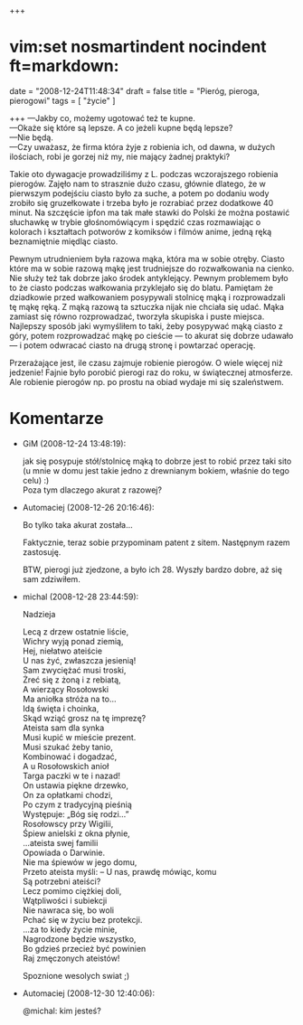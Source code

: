 +++
# vim:set nosmartindent nocindent ft=markdown:
date = "2008-12-24T11:48:34"
draft = false
title = "Pieróg, pieroga, pierogowi"
tags = [ "życie" ]

+++
—Jakby co, możemy ugotować też te kupne.  
—Okaże się które są lepsze. A co jeżeli kupne będą lepsze?  
—Nie będą.  
—Czy uważasz, że firma która żyje z robienia ich, od dawna, w dużych
ilościach, robi je gorzej niż my, nie mający żadnej praktyki?

<!--more-->

Takie oto dywagacje prowadziliśmy z L. podczas wczorajszego robienia pierogów.
Zajęło nam to strasznie dużo czasu, głównie dlatego, że w pierwszym podejściu
ciasto było za suche, a potem po dodaniu wody zrobiło się gruzełkowate i
trzeba było je rozrabiać przez dodatkowe 40 minut. Na szczęście ipfon ma tak
małe stawki do Polski że można postawić słuchawkę w trybie głośnomówiącym i
spędzić czas rozmawiając o kolorach i kształtach potworów z komiksów i filmów
anime, jedną ręką beznamiętnie międląc ciasto.

Pewnym utrudnieniem była razowa mąka, która ma w sobie otręby. Ciasto które ma
w sobie razową mąkę jest trudniejsze do rozwałkowania na cienko. Nie służy też
tak dobrze jako środek antyklejący. Pewnym problemem było to że ciasto podczas
wałkowania przyklejało się do blatu. Pamiętam że dziadkowie przed wałkowaniem
posypywali stolnicę mąką i rozprowadzali tę mąkę ręką. Z mąką razową ta
sztuczka nijak nie chciała się udać. Mąka zamiast się równo rozprowadzać,
tworzyła skupiska i puste miejsca. Najlepszy sposób jaki wymyśliłem to taki,
żeby posypywać mąką ciasto z góry, potem rozprowadzać mąkę po cieście — to
akurat się dobrze udawało — i potem odwracać ciasto na drugą stronę i
powtarzać operację.

Przerażające jest, ile czasu zajmuje robienie pierogów. O wiele więcej niż
jedzenie! Fajnie było porobić pierogi raz do roku, w świątecznej atmosferze.
Ale robienie pierogów np. po prostu na obiad wydaje mi się szaleństwem.

# Komentarze

* GiM (2008-12-24 13:48:19): <p>jak się posypuje stół/stolnicę mąką to dobrze
  jest to robić przez taki sito (u mnie w domu jest takie jedno z drewnianym
  bokiem, właśnie do tego celu) :)<br /> Poza tym dlaczego akurat z razowej?</p>
* Automaciej (2008-12-26 20:16:46): <p>Bo tylko taka akurat została&#8230;</p>
  <p>Faktycznie, teraz sobie przypominam patent z sitem. Następnym razem
  zastosuję.</p>    <p><span class="caps">BTW</span>, pierogi już zjedzone, a
  było ich 28. Wyszły bardzo dobre, aż się sam zdziwiłem.</p>
* michal (2008-12-28 23:44:59): <p>Nadzieja</p>  <p>Lecą z drzew ostatnie
  liście,<br /> Wichry wyją ponad ziemią,<br /> Hej, niełatwo ateiście<br /> U
  nas żyć, zwłaszcza jesienią!<br /> Sam zwyciężać musi troski,<br /> Żreć się z
  żoną i z rebiatą,<br /> A wierzący Rosołowski<br /> Ma aniołka stróża na
  to&#8230;<br /> Idą święta i choinka,<br /> Skąd wziąć grosz na tę imprezę?<br
  /> Ateista sam dla synka<br /> Musi kupić w mieście prezent.<br /> Musi szukać
  żeby tanio,<br /> Kombinować i dogadzać,<br /> A u Rosołowskich anioł<br />
  Targa paczki w te i nazad!<br /> On ustawia piękne drzewko,<br /> On za
  opłatkami chodzi,<br /> Po czym z tradycyjną pieśnią<br /> Występuje: „Bóg się
  rodzi&#8230;”<br /> Rosołowscy przy Wigilii,<br /> Śpiew anielski z okna
  płynie,<br /> ...ateista swej familii<br /> Opowiada o Darwinie.<br /> Nie ma
  śpiewów w jego domu,<br /> Przeto ateista myśli: &#8211; U nas, prawdę mówiąc,
  komu<br /> Są potrzebni ateiści?<br /> Lecz pomimo ciężkiej doli,<br />
  Wątpliwości i subiekcji<br /> Nie nawraca się, bo woli<br /> Pchać się w życiu
  bez protekcji.<br /> ...za to kiedy życie minie,<br /> Nagrodzone będzie
  wszystko,<br /> Bo gdzieś przecież być powinien<br /> Raj zmęczonych
  ateistów!</p>  <p>Spoznione wesolych swiat ;)</p>
* Automaciej (2008-12-30 12:40:06): <p>@michal: kim jesteś?</p>
